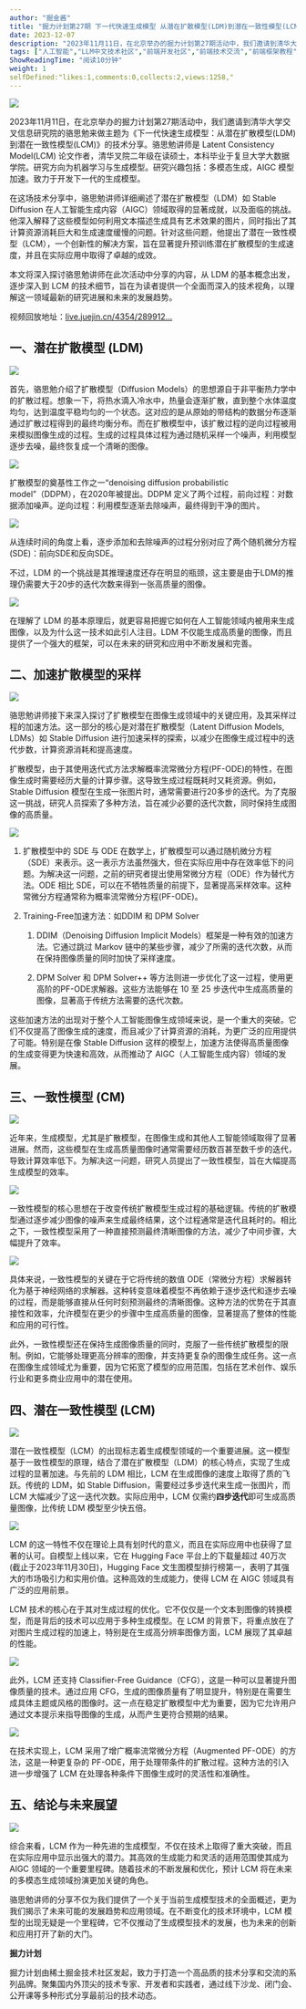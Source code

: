 ```yaml
---
author: "掘金酱"
title: "掘力计划第27期 下一代快速生成模型 从潜在扩散模型(LDM)到潜在一致性模型(LCM)"
date: 2023-12-07
description: "2023年11月11日，在北京举办的掘力计划第27期活动中，我们邀请到清华大学交叉信息研究院的骆思勉来做主题为《下一代快速生成模型：从潜在扩散模型(LDM)到潜在一致性模型(LCM)》的技术分享。骆思"
tags: ["人工智能","LLM中文技术社区","前端开发社区","前端技术交流","前端框架教程","JavaScript 学习资源","CSS 技巧与最佳实践","HTML5 最新动态","前端工程师职业发展","开源前端项目","前端技术趋势"]
ShowReadingTime: "阅读10分钟"
weight: 1
selfDefined:"likes:1,comments:0,collects:2,views:1258,"
---
```

![](/images/jueJin/cd67f3e767ab43d.png)

2023年11月11日，在北京举办的掘力计划第27期活动中，我们邀请到清华大学交叉信息研究院的骆思勉来做主题为《下一代快速生成模型：从潜在扩散模型(LDM)到潜在一致性模型(LCM)》的技术分享。骆思勉讲师是 Latent Consistency Model(LCM) 论文作者，清华叉院二年级在读硕士，本科毕业于复旦大学大数据学院。研究方向为机器学习与生成模型。研究兴趣包括：多模态生成，AIGC 模型加速。致力于开发下一代的生成模型。

在这场技术分享中，骆思勉讲师详细阐述了潜在扩散模型（LDM）如 Stable Diffusion 在人工智能生成内容（AIGC）领域取得的显著成就，以及面临的挑战。他深入解释了这些模型如何利用文本描述生成具有艺术效果的图片，同时指出了其计算资源消耗巨大和生成速度缓慢的问题。针对这些问题，他提出了潜在一致性模型（LCM），一个创新性的解决方案，旨在显著提升预训练潜在扩散模型的生成速度，并且在实际应用中取得了卓越的成效。

本文将深入探讨骆思勉讲师在此次活动中分享的内容，从 LDM 的基本概念出发，逐步深入到 LCM 的技术细节，旨在为读者提供一个全面而深入的技术视角，以理解这一领域最新的研究进展和未来的发展趋势。

视频回放地址：[live.juejin.cn/4354/289912…](https://live.juejin.cn/4354/2899128 "https://live.juejin.cn/4354/2899128")

一、潜在扩散模型 (LDM)
--------------

![](/images/jueJin/eb1dd10c7e294d5.png)

首先，骆思勉介绍了扩散模型（Diffusion Models）的思想源自于非平衡热力学中的扩散过程。想象一下，将热水滴入冷水中，热量会逐渐扩散，直到整个水体温度均匀，达到温度平稳均匀的一个状态。这对应的是从原始的带结构的数据分布逐渐通过扩散过程得到的最终均衡分布。而在扩散模型中，该扩散过程的逆向过程被用来模拟图像生成的过程。生成的过程具体过程为通过随机采样一个噪声，利用模型逐步去噪，最终恢复成一个清晰的图像。

![](/images/jueJin/b23bc9f84df9491.png)

扩散模型的奠基性工作之一“denoising diffusion probabilistic model”（DDPM），在2020年被提出。DDPM 定义了两个过程，前向过程：对数据添加噪声。逆向过程：利用模型逐渐去除噪声，最终得到干净的图片。

![](/images/jueJin/ca9ccbd29ffc480.png)

从连续时间的角度上看，逐步添加和去除噪声的过程分别对应了两个随机微分方程(SDE)：前向SDE和反向SDE。

不过，LDM 的一个挑战是其推理速度还存在明显的瓶颈，这主要是由于LDM的推理仍需要大于20步的迭代次数来得到一张高质量的图像。

![](/images/jueJin/54685a0ebc5b4b6.png)

在理解了 LDM 的基本原理后，就更容易把握它如何在人工智能领域内被用来生成图像，以及为什么这一技术如此引人注目。LDM 不仅能生成高质量的图像，而且提供了一个强大的框架，可以在未来的研究和应用中不断发展和完善。

二、加速扩散模型的采样
-----------

![](/images/jueJin/016cae564c57444.png)

骆思勉讲师接下来深入探讨了扩散模型在图像生成领域中的关键应用，及其采样过程的加速方法。这一部分的核心是对潜在扩散模型（Latent Diffusion Models, LDMs）如 Stable Diffusion 进行加速采样的探索，以减少在图像生成过程中的迭代步数，计算资源消耗和提高速度。

扩散模型，由于其使用迭代式方法求解概率流常微分方程(PF-ODE)的特性，在图像生成时需要经历大量的计算步骤。这导致生成过程既耗时又耗资源。例如，Stable Diffusion 模型在生成一张图片时，通常需要进行20多步的迭代。为了克服这一挑战，研究人员探索了多种方法，旨在减少必要的迭代次数，同时保持生成图像的高质量。

![](/images/jueJin/4f21cd2d03e14e8.png)

1.  扩散模型中的 SDE 与 ODE 在数学上，扩散模型可以通过随机微分方程（SDE）来表示。这一表示方法虽然强大，但在实际应用中存在效率低下的问题。为解决这一问题，之前的研究者提出使用常微分方程（ODE）作为替代方法。ODE 相比 SDE，可以在不牺牲质量的前提下，显著提高采样效率。这种常微分方程通常称为概率流常微分方程(PF-ODE)。
    
2.  Training-Free加速方法：如DDIM 和 DPM Solver
    
    1.  DDIM（Denoising Diffusion Implicit Models）框架是一种有效的加速方法。它通过跳过 Markov 链中的某些步骤，减少了所需的迭代次数，从而在保持图像质量的同时加快了采样速度。
        
    2.  DPM Solver 和 DPM Solver++ 等方法则进一步优化了这一过程，使用更高阶的PF-ODE求解器。这些方法能够在 10 至 25 步迭代中生成高质量的图像，显著高于传统方法需要的迭代次数。
        

这些加速方法的出现对于整个人工智能图像生成领域来说，是一个重大的突破。它们不仅提高了图像生成的速度，而且减少了计算资源的消耗，为更广泛的应用提供了可能。特别是在像 Stable Diffusion 这样的模型上，加速方法使得高质量图像的生成变得更为快速和高效，从而推动了 AIGC（人工智能生成内容）领域的发展。

三、一致性模型 (CM)
------------

![](/images/jueJin/abd502f14a6a413.png)

近年来，生成模型，尤其是扩散模型，在图像生成和其他人工智能领域取得了显著进展。然而，这些模型在生成高质量图像时通常需要经历数百甚至数千步的迭代，导致计算效率低下。为解决这一问题，研究人员提出了一致性模型，旨在大幅提高生成模型的效率。

![](/images/jueJin/6e0a963f157d4eb.png)

一致性模型的核心思想在于改变传统扩散模型生成过程的基础逻辑。传统的扩散模型通过逐步减少图像的噪声来生成最终结果，这个过程通常是迭代且耗时的。相比之下，一致性模型采用了一种直接预测最终清晰图像的方法，减少了中间步骤，大幅提升了效率。

![](/images/jueJin/94dad03497c8406.png)

具体来说，一致性模型的关键在于它将传统的数值 ODE（常微分方程）求解器转化为基于神经网络的求解器。这种转变意味着模型不再依赖于逐步迭代和逐步去噪的过程，而是能够直接从任何时刻预测最终的清晰图像。这种方法的优势在于其直接性和效率，允许模型在更少的步骤中生成高质量的图像，显著提高了整体的性能和应用的可行性。

此外，一致性模型还在保持生成图像质量的同时，克服了一些传统扩散模型的限制。例如，它能够处理更高分辨率的图像，并支持更复杂的图像生成任务。这一点在图像生成领域尤为重要，因为它拓宽了模型的应用范围，包括在艺术创作、娱乐行业和更多商业应用中的潜在使用。

四、潜在一致性模型 (LCM)
---------------

![](/images/jueJin/df92baa961064f4.png)

潜在一致性模型（LCM）的出现标志着生成模型领域的一个重要进展。这一模型基于一致性模型的原理，结合了潜在扩散模型（LDM）的核心特点，实现了生成过程的显著加速。与先前的 LDM 相比，LCM 在生成图像的速度上取得了质的飞跃。传统的 LDM，如 Stable Diffusion，需要经过多步迭代来生成一张图片，而 LCM 大幅减少了这一迭代次数。实际应用中，LCM 仅需约**四步迭代**即可生成高质量图像，比传统 LDM 模型至少快五倍。

![](/images/jueJin/274e1f486706480.png)

LCM 的这一特性不仅在理论上具有划时代的意义，而且在实际应用中也获得了显著的认可。自模型上线以来，它在 Hugging Face 平台上的下载量超过 40万次(截止于2023年11月30日)，Hugging Face 文生图模型排行榜第一，表明了其强大的市场吸引力和实用价值。这种高效的生成能力，使得 LCM 在 AIGC 领域具有广泛的应用前景。

LCM 技术的核心在于其对生成过程的优化。它不仅仅是一个文本到图像的转换模型，而是背后的技术可以应用于多种生成模型。在 LCM 的背景下，将重点放在了对图片生成过程的加速上，特别是在生成高分辨率图像方面，LCM 展现了其卓越的性能。

![](/images/jueJin/93392b9151d342a.png)

此外，LCM 还支持 Classifier-Free Guidance（CFG），这是一种可以显著提升图像质量的技术。通过应用 CFG，生成的图像质量有了明显提升，特别是在需要生成具体主题或风格的图像时。这一点在稳定扩散模型中尤为重要，因为它允许用户通过文本提示来指导图像的生成，从而产生更符合预期的结果。

![](/images/jueJin/fd8228d0bdba4ce.png)

在技术实现上，LCM 采用了增广概率流常微分方程（Augmented PF-ODE）的方法，这是一种更复杂的 PF-ODE，用于处理带条件的扩散过程。这种方法的引入进一步增强了 LCM 在处理各种条件下图像生成时的灵活性和准确性。

五、结论与未来展望
---------

![](/images/jueJin/e73704243d704ac.png)

综合来看，LCM 作为一种先进的生成模型，不仅在技术上取得了重大突破，而且在实际应用中显示出强大的潜力。其高效的生成能力和灵活的适用范围使其成为 AIGC 领域的一个重要里程碑。随着技术的不断发展和优化，预计 LCM 将在未来的多模态生成领域扮演更加关键的角色。

骆思勉讲师的分享不仅为我们提供了一个关于当前生成模型技术的全面概述，更为我们揭示了未来可能的发展趋势和应用领域。在不断变化的技术环境中，LCM 模型的出现无疑是一个里程碑，它不仅推动了生成模型技术的发展，也为未来的创新和应用打开了新的大门。

**掘力计划**

掘力计划由稀土掘金技术社区发起，致力于打造一个高品质的技术分享和交流的系列品牌。聚集国内外顶尖的技术专家、开发者和实践者，通过线下沙龙、闭门会、公开课等多种形式分享最前沿的技术动态。